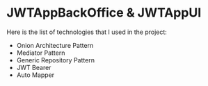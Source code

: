 # JWTAppBackOffice & JWTAppUI

  Here is the list of technologies that I used in the project:
  * Onion Architecture Pattern
  * Mediator Pattern
  * Generic Repository Pattern
  * JWT Bearer
  * Auto Mapper
